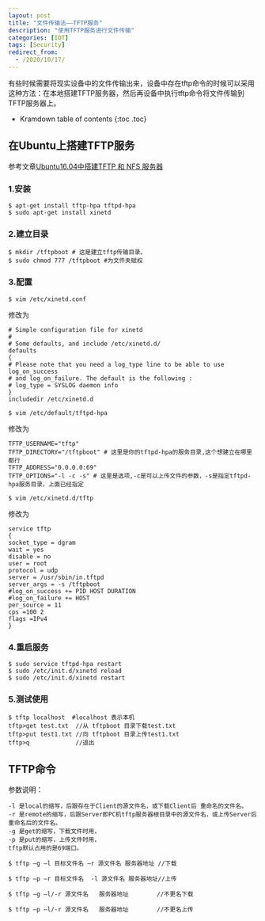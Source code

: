 ```yaml
---
layout: post
title: "文件传输法——TFTP服务"
description: "使用TFTP服务进行文件传输"
categories: [IOT]
tags: [Security]
redirect_from:
  - /2020/10/17/
---
```


有些时候需要将现实设备中的文件传输出来，设备中存在tftp命令的时候可以采用这种方法：在本地搭建TFTP服务器，然后再设备中执行tftp命令将文件传输到TFTP服务器上。



* Kramdown table of contents
{:toc .toc}


## 在Ubuntu上搭建TFTP服务

参考文章[Ubuntu16.04中搭建TFTP 和 NFS 服务器 ](https://www.cnblogs.com/icefree/p/7902043.html)

### 1.安装

```shell
$ apt-get install tftp-hpa tftpd-hpa
$ sudo apt-get install xinetd
```

### 2.建立目录

```shell
$ mkdir /tftpboot # 这是建立tftp传输目录。
$ sudo chmod 777 /tftpboot #为文件夹赋权
```

### 3.配置

```shell
$ vim /etc/xinetd.conf
```

修改为

```
# Simple configuration file for xinetd
#
# Some defaults, and include /etc/xinetd.d/
defaults
{
# Please note that you need a log_type line to be able to use log_on_success
# and log_on_failure. The default is the following :
# log_type = SYSLOG daemon info
}
includedir /etc/xinetd.d
```

```shell
$ vim /etc/default/tftpd-hpa
```

修改为

```
TFTP_USERNAME="tftp"
TFTP_DIRECTORY="/tftpboot" # 这里是你的tftpd-hpa的服务目录,这个想建立在哪里都行
TFTP_ADDRESS="0.0.0.0:69"
TFTP_OPTIONS="-l -c -s" # 这里是选项,-c是可以上传文件的参数，-s是指定tftpd-hpa服务目录，上面已经指定
```

```shell
$ vim /etc/xinetd.d/tftp
```

修改为

```
service tftp
{
socket_type = dgram
wait = yes 
disable = no
user = root
protocol = udp 
server = /usr/sbin/in.tftpd
server_args = -s /tftpboot
#log_on_success += PID HOST DURATION
#log_on_failure += HOST
per_source = 11
cps =100 2
flags =IPv4
}
```

### 4.重启服务

```shell
$ sudo service tftpd-hpa restart
$ sudo /etc/init.d/xinetd reload
$ sudo /etc/init.d/xinetd restart
```

### 5.测试使用

```shell
$ tftp localhost  #localhost 表示本机
tftp>get test.txt  //从 tftpboot 目录下载test.txt
tftp>put test1.txt //向 tftpboot 目录上传test1.txt
tftp>q             //退出
```



## TFTP命令

参数说明：

```
-l 是local的缩写，后跟存在于Client的源文件名，或下载Client后 重命名的文件名。
-r 是remote的缩写，后跟Server即PC机tftp服务器根目录中的源文件名，或上传Server后重命名后的文件名。
-g 是get的缩写，下载文件时用，
-p 是put的缩写，上传文件时用，
tftp默认占用的是69端口。
```

```shell
$ tftp –g –l 目标文件名 –r 源文件名 服务器地址 //下载

$ tftp –p –r 目标文件名  -l 源文件名 服务器地址//上传

$ tftp –g –l/-r 源文件名   服务器地址        //不更名下载

$ tftp –p –l/-r 源文件名   服务器地址        //不更名上传
```



